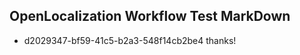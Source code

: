 ## OpenLocalization Workflow Test MarkDown
* d2029347-bf59-41c5-b2a3-548f14cb2be4 thanks!

<!--HONumber=Aug16_HO1-->


